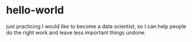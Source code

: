 # hello-world
just practicing
I would like to become a data scientist, so I can help people do the right work and leave less important things undone.
